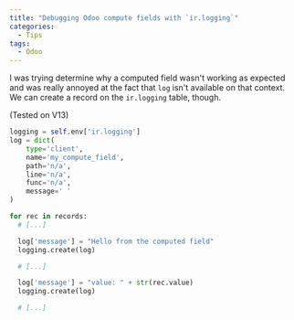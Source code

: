 ```yaml
---
title: "Debugging Odoo compute fields with `ir.logging`"
categories:
  - Tips
tags:
  - Odoo
---
```


I was trying determine why a computed field wasn't working as expected and was really annoyed at the fact that `log` isn't available on that context. 
We can create a record on the `ir.logging` table, though.

(Tested on V13)
```python
logging = self.env['ir.logging']
log = dict(
	type='client',
	name='my_compute_field',
	path='n/a',
	line='n/a',
	func='n/a',
	message=' '
)

for rec in records:
  # [...]

  log['message'] = "Hello from the computed field"
  logging.create(log)

  # [...]

  log['message'] = "value: " + str(rec.value)
  logging.create(log)

  # [...]
```